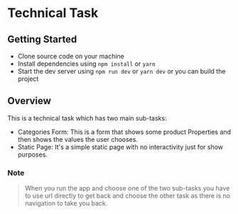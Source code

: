 # Technical Task

## Getting Started

- Clone source code on your machine
- Install dependencies using `npm install` or `yarn`
- Start the dev server using `npm run dev` or `yarn dev`  or you can build the project

## Overview

This is a technical task which has two main sub-tasks:

- Categories Form: This is a form that shows some product Properties and then shows the values the user chooses.
- Static Page: It's a simple static page with no interactivity just for show purposes.

### Note
  
> When you run the app and choose one of the two sub-tasks you have to use url directly to get back and choose the other task as there is no navigation to take you back.
